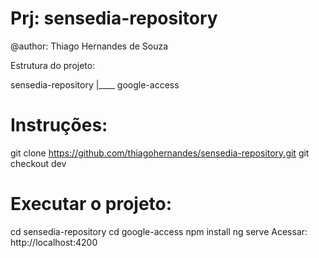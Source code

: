# Prj: sensedia-repository
@author: Thiago Hernandes de Souza

Estrutura do projeto:

sensedia-repository
	|____ google-access

# Instruções:

git clone https://github.com/thiagohernandes/sensedia-repository.git
git checkout dev

# Executar o projeto:

cd sensedia-repository
cd google-access
npm install
ng serve
Acessar: http://localhost:4200


